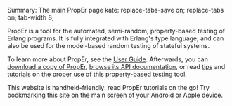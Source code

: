 Summary: The main PropEr page
kate: replace-tabs-save on; replace-tabs on; tab-width 8;

PropEr is a tool for the automated, semi-random, property-based testing of
Erlang programs. It is fully integrated with Erlang's type language, and can
also be used for the model-based random testing of stateful systems.

To learn more about PropEr, see the [User Guide](/User_Guide.html).
Afterwards, you can [download a copy of PropEr](/Download.html),
[browse its API documentation](/API.html), or read [tips](/Tips.html) and
[tutorials](/Tutorials) on the proper use of this property-based testing
tool.

This website is handheld-friendly: read PropEr tutorials on the go! Try
bookmarking this site on the main screen of your Android or Apple device.

